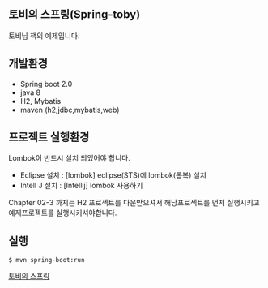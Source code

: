 
## 토비의 스프링(Spring-toby)
토비님 책의 예제입니다.

## 개발환경
* Spring boot 2.0
* java  8
* H2, Mybatis
* maven (h2,jdbc,mybatis,web)


##  프로젝트 실행환경
Lombok이 반드시 설치 되있어야 합니다.<br>
* Eclipse 설치 : [lombok] eclipse(STS)에 lombok(롬복) 설치
* Intell J 설치 : [Intellij] lombok 사용하기

Chapter 02-3 까지는 H2 프로젝트를 다운받으셔서 해당프로젝트를 먼저 실행시키고 예제프로젝트를 실행시키셔야합니다.



## 실행
```
$ mvn spring-boot:run
```



[토비의 스프링](http://book.naver.com/bookdb/book_detail.nhn?bid=7006516)
